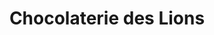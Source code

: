---
title: "Chocolaterie des Lions"
url: /le-pre-saint-gervais/chocolaterie-des-lions/
shop: chocolat
---